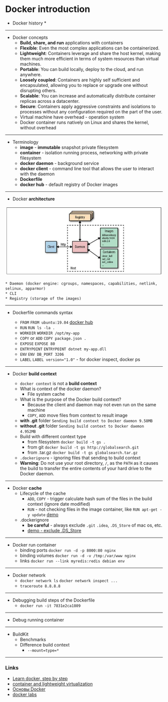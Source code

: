 # Docker introduction

* Docker history
    * 
___

* Docker concepts
    * **Build, share, and run** applications with containers
    * **Flexible**: Even the most complex applications can be containerized.
    * **Lightweight**: Containers leverage and share the host kernel, 
    making them much more efficient in terms of system resources than virtual machines.
    * **Portable**: You can build locally, deploy to the cloud, and run anywhere.
    * **Loosely coupled**: Containers are highly self sufficient and encapsulated, 
    allowing you to replace or upgrade one without disrupting others.
    * **Scalable**: You can increase and automatically distribute container replicas across a datacenter.
    * **Secure**: Containers apply aggressive constraints and isolations to processes 
    without any configuration required on the part of the user.
    * Virtual machine have overhead - operation system
    * Docker container runs natively on Linux and shares the kernel, without overhead
---

* Terminology
    * **image** - **immutable** snapshot private filesystem
    * **container** - isolation running process, networking with private filesystem
    * **docker daemon** - background service
    * **docker client** - command line tool that allows the user to interact with the daemon
    * **Dockerfile**
    * **docker hub** - default registry of Docker images
---
    
* Docker **architecture**

![architecture.jpg](img/architecture.jpg)
    
    * Daemon (docker engine: cgroups, namespaces, capabilities, netlink, selinux, apparmor)
    * CLI
    * Registry (storage of the images)
---
    
* Dockerfile commands syntax

    * ```FROM``` ```FROM ubuntu:19.04``` [docker hub](https://hub.docker.com/layers/ubuntu/library/ubuntu/19.04/images/sha256-a65d3401e785fbc3192f0046f68e6487134b70ec9ba79a956fecba9122b39378)
    * ```RUN``` ```RUN ls -la .```
    * ```WORKDIR``` ```WORKDIR /opt/my-app```
    * ```COPY``` or ```ADD``` ```COPY package.json .```
    * ```EXPOSE``` ```EXPOSE 80```
    * ```ENTRYPOINT``` ```ENTRYPOINT dotnet my-app.dll```
    * ```ENV``` ```ENV DB_PORT 3206```
    * ```LABEL``` ```LABEL version="1.0"``` - for docker inspect, docker ps
---

* Docker **build context**

    * ```docker context``` is not a **build context**
    * What is context of the docker daemon?
        * File system cache
    * What is the purpose of the Docker build context?
        * Because the client and daemon may not even run on the same machine
        * ```COPY```, ```ADD``` move files from context to result image 
    * **with .git** folder ```Sending build context to Docker daemon 9.58MB```
    * **without .git** folder ```Sending build context to Docker daemon  4.952MB```
    * Build with different context type 
        * from filesystem ```docker build -t gs .```
        * from git ```docker build -t gs http://globalsearch.git```
        * from .tar.gz ```docker build -t gs globalsearch.tar.gz```
    * ```.dockerignore``` - ignoring files that sending to build context
    * **Warning**: Do not use your root directory, ```/```, as the ```PATH``` as it causes the build
     to transfer the entire contents of your hard drive to the Docker daemon.
---

* Docker **cache** 
    * Lifecycle of the cache
        * ```ADD```, ```COPY``` - trigger calculate hash sum of the files in the build context (ignore date modified)  
        * ```RUN``` - not checking files in the image container, like ```RUN apt-get -y update``` [demo](examples/cache/Dockerfile)
    * .dockerignore
        * **be careful** - always exclude ```.git``` ```.idea```, ```.DS_Store``` of mac os, etc.
        * [demo - exclude .DS_Store](.dockerignore)
---

* Docker run container
    * binding ports ```docker run -d -p 8000:80 nginx```
    * binding volumes ```docker run -d -v /tmp:/var/www nginx```
    * links ```docker run --link myredis:redis debian env```
---

* Docker network
    * ```docker network ls``` ```docker network inspect ...```
    * ```traceroute 8.8.8.8```
---

* Debugging build steps of the Dockerfile
    * ```docker run -it 7831e2ca1809```
---

* Debug running container 
---

* BuildKit
    * Benchmarks
    * Difference build context
        * ```--mount=type=*```
---

### Links 

* [Learn docker, step by step](https://docker-curriculum.com/)
* [container and lightweight virtualization](https://www.slideshare.net/janghoonsim/docker-container-and-lightweight-virtualization)
* [Основы Docker](http://onreader.mdl.ru/UsingDocker/content/Ch04.html)
* [docker labs](https://github.com/docker/labs)
